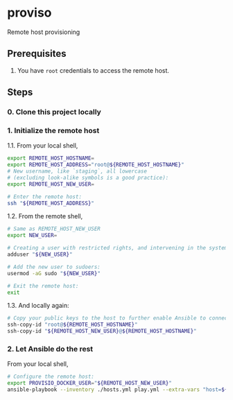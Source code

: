 # proviso

Remote host provisioning


## Prerequisites

1. You have `root` credentials to access the remote host.


## Steps

### 0. Clone this project locally

### 1. Initialize the remote host

1.1. From your local shell,
```bash
export REMOTE_HOST_HOSTNAME=
export REMOTE_HOST_ADDRESS="root@${REMOTE_HOST_HOSTNAME}"
# New username, like `staging`, all lowercase
# (excluding look-alike symbols is a good practice):
export REMOTE_HOST_NEW_USER=

# Enter the remote host:
ssh "${REMOTE_HOST_ADDRESS}"
``` 

1.2. From the remote shell,

```bash
# Same as REMOTE_HOST_NEW_USER
export NEW_USER=

# Creating a user with restricted rights, and intervening in the system with root rights:
adduser "${NEW_USER}"

# Add the new user to sudoers:
usermod -aG sudo "${NEW_USER}"

# Exit the remote host:
exit
```

1.3. And locally again:
```bash
# Copy your public keys to the host to further enable Ansible to connect:
ssh-copy-id "root@${REMOTE_HOST_HOSTNAME}"
ssh-copy-id "${REMOTE_HOST_NEW_USER}@${REMOTE_HOST_HOSTNAME}"
```


### 2. Let Ansible do the rest

From your local shell,

```bash
# Configure the remote host:
export PROVISIO_DOCKER_USER="${REMOTE_HOST_NEW_USER}"
ansible-playbook --inventory ./hosts.yml play.yml --extra-vars "host=${REMOTE_HOST_HOSTNAME} docker_user=${PROVISIO_DOCKER_USER}"
```
